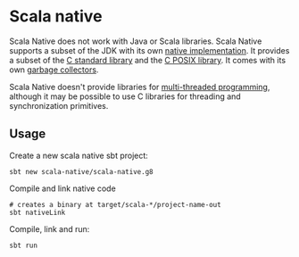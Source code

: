 # Scala native

Scala Native does not work with Java or Scala libraries. Scala Native supports a subset of the JDK with its own [native implementation](http://www.scala-native.org/en/v0.4.0/lib/index.html). It provides a subset of the [C standard library](http://www.scala-native.org/en/v0.4.0/lib/libc.html) and the [C POSIX library](http://www.scala-native.org/en/v0.4.0/lib/posixlib.html). It comes with its own [garbage collectors](http://www.scala-native.org/en/v0.4.0/user/sbt.html#garbage-collectors).

Scala Native doesn't provide libraries for [multi-threaded programming](http://www.scala-native.org/en/v0.4.0/user/lang.html#multithreading), although it may be possible to use C libraries for threading and synchronization primitives.

## Usage

Create a new scala native sbt project:

```
sbt new scala-native/scala-native.g8
```

Compile and link native code

```
# creates a binary at target/scala-*/project-name-out
sbt nativeLink
```

Compile, link and run:

```
sbt run
```
